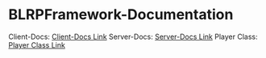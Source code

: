 # BLRPFramework-Documentation

Client-Docs: [Client-Docs Link](https://github.com/Blue-Line-Roleplay/BLRPFramework-Documentation/blob/main/documentation-client.md)
Server-Docs: [Server-Docs Link](https://github.com/Blue-Line-Roleplay/BLRPFramework-Documentation/blob/main/documentation-server.md)
Player Class: [Player Class Link](https://github.com/Blue-Line-Roleplay/BLRPFramework-Documentation/blob/main/documentation-player.md)
